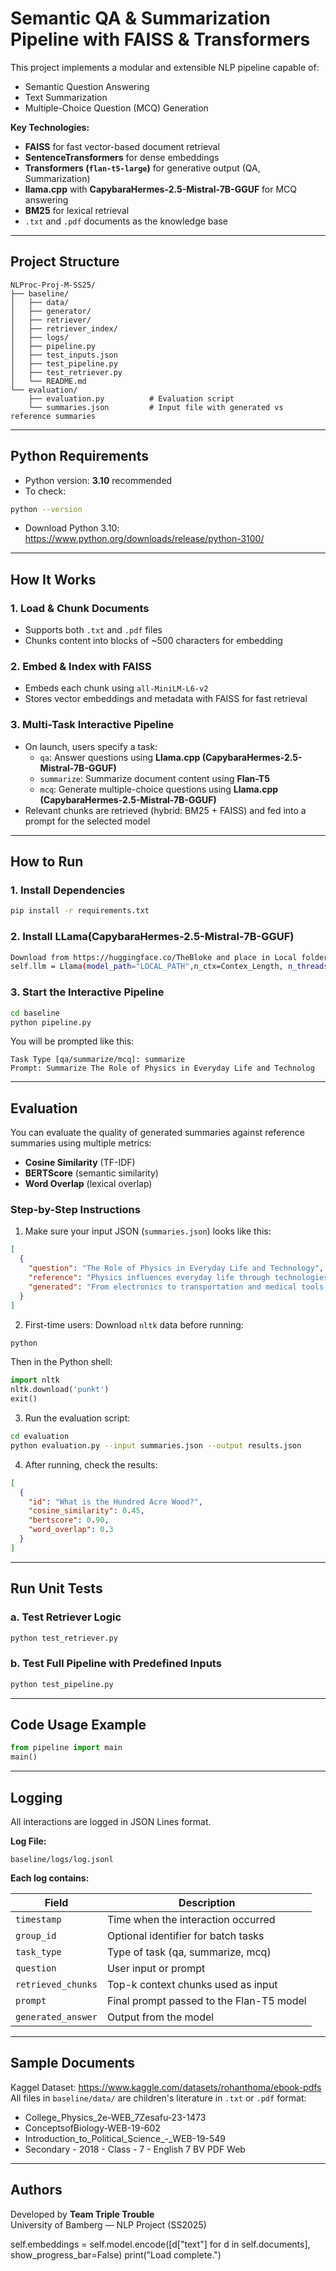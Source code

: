 # Semantic QA & Summarization Pipeline with FAISS & Transformers

This project implements a modular and extensible NLP pipeline capable of:

- Semantic Question Answering  
- Text Summarization  
- Multiple-Choice Question (MCQ) Generation  

**Key Technologies:**

- **FAISS** for fast vector-based document retrieval  
- **SentenceTransformers** for dense embeddings  
- **Transformers (`flan-t5-large`)** for generative output (QA, Summarization)  
- **llama.cpp** with **CapybaraHermes-2.5-Mistral-7B-GGUF** for MCQ answering  
- **BM25** for lexical retrieval  
- `.txt` and `.pdf` documents as the knowledge base  


---

## Project Structure

```
NLProc-Proj-M-SS25/
├── baseline/
│   ├── data/
│   ├── generator/
│   ├── retriever/
│   ├── retriever_index/
│   ├── logs/
│   ├── pipeline.py
│   ├── test_inputs.json
│   ├── test_pipeline.py
│   ├── test_retriever.py
│   └── README.md
└── evaluation/
    ├── evaluation.py          # Evaluation script
    └── summaries.json         # Input file with generated vs reference summaries
```

---

## Python Requirements

- Python version: **3.10** recommended  
- To check:
```bash
python --version
```
- Download Python 3.10: https://www.python.org/downloads/release/python-3100/

---

## How It Works

### 1. Load & Chunk Documents
- Supports both `.txt` and `.pdf` files
- Chunks content into blocks of ~500 characters for embedding

### 2. Embed & Index with FAISS
- Embeds each chunk using `all-MiniLM-L6-v2`
- Stores vector embeddings and metadata with FAISS for fast retrieval

### 3. Multi-Task Interactive Pipeline
- On launch, users specify a task:
  - `qa`: Answer questions using **Llama.cpp (CapybaraHermes-2.5-Mistral-7B-GGUF)**
  - `summarize`: Summarize document content  using **Flan-T5**
  - `mcq`: Generate multiple-choice questions  using **Llama.cpp (CapybaraHermes-2.5-Mistral-7B-GGUF)**
-  Relevant chunks are retrieved (hybrid: BM25 + FAISS) and fed into a prompt for the selected model  

---

## How to Run

### 1. Install Dependencies
```bash
pip install -r requirements.txt
```
### 2. Install LLama(CapybaraHermes-2.5-Mistral-7B-GGUF) 
```bash
Download from https://huggingface.co/TheBloke and place in Local folder and then in Generator.py add the path like this:
self.llm = Llama(model_path="LOCAL_PATH",n_ctx=Contex_Length, n_threads=4)
```

### 3. Start the Interactive Pipeline
```bash
cd baseline
python pipeline.py
```

You will be prompted like this:
```
Task Type [qa/summarize/mcq]: summarize
Prompt: Summarize The Role of Physics in Everyday Life and Technolog
```

---

## Evaluation

You can evaluate the quality of generated summaries against reference summaries using multiple metrics:

- **Cosine Similarity** (TF-IDF)
- **BERTScore** (semantic similarity)
- **Word Overlap** (lexical overlap)

### Step-by-Step Instructions

1. Make sure your input JSON (`summaries.json`) looks like this:
```json
[
  {
    "question": "The Role of Physics in Everyday Life and Technology",
    "reference": "Physics influences everyday life through technologies like smartphones, appliances, and transportation systems. It also underpins careers in healthcare, engineering, aviation, and more by explaining forces, motion, and energy use.",
    "generated": "From electronics to transportation and medical tools, physics is fundamental to daily technology and professional practices, impacting how we live and work."
  }
]
```

2. First-time users: Download `nltk` data before running:
```bash
python
```
Then in the Python shell:
```python
import nltk
nltk.download('punkt')
exit()
```

3. Run the evaluation script:
```bash
cd evaluation
python evaluation.py --input summaries.json --output results.json
```

4. After running, check the results:
```json
[
  {
    "id": "What is the Hundred Acre Wood?",
    "cosine_similarity": 0.45,
    "bertscore": 0.90,
    "word_overlap": 0.3
  }
]
```

---

## Run Unit Tests

### a. Test Retriever Logic
```bash
python test_retriever.py
```

### b. Test Full Pipeline with Predefined Inputs
```bash
python test_pipeline.py
```

---

## Code Usage Example

```python
from pipeline import main
main()
```

---

## Logging

All interactions are logged in JSON Lines format.

**Log File:**  
```
baseline/logs/log.jsonl
```

**Each log contains:**

| Field             | Description                                                       |
|------------------|-------------------------------------------------------------------|
| `timestamp`       | Time when the interaction occurred                                |
| `group_id`        | Optional identifier for batch tasks                               |
| `task_type`       | Type of task (qa, summarize, mcq)                                 |
| `question`        | User input or prompt                                              |
| `retrieved_chunks`| Top-k context chunks used as input                               |
| `prompt`          | Final prompt passed to the Flan-T5 model                          |
| `generated_answer`| Output from the model                                             |

---

## Sample Documents

Kaggel Dataset: https://www.kaggle.com/datasets/rohanthoma/ebook-pdfs
All files in `baseline/data/` are children's literature in `.txt` or `.pdf` format:

- College_Physics_2e-WEB_7Zesafu-23-1473
- ConceptsofBiology-WEB-19-602
- Introduction_to_Political_Science_-_WEB-19-549
- Secondary - 2018 - Class - 7 - English 7 BV PDF Web 
---

## Authors

Developed by **Team Triple Trouble**  
University of Bamberg — NLP Project (SS2025)


self.embeddings = self.model.encode([d["text"] for d in self.documents], show_progress_bar=False)
        print("Load complete.")